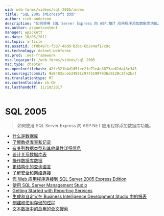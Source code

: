 ```yaml
---
uid: web-forms/videos/sql-2005/index
title: "SQL 2005 |Microsoft 文档"
author: rick-anderson
description: "如何使用 SQL Server Express 向 ASP.NET 应用程序添加数据库功能。"
ms.author: aspnetcontent
manager: wpickett
ms.date: 10/05/2011
ms.topic: article
ms.assetid: cf0b487c-f387-46dd-b3bc-6b3c4af17c9c
ms.technology: dotnet-webforms
ms.prod: .net-framework
msc.legacyurl: /web-forms/videos/sql-2005
msc.type: chapter
ms.openlocfilehash: 42fc321b4d1d51ec2fe71e4c8873ae62da43c345
ms.sourcegitcommit: 9a9483aceb34591c97451997036a9120c3fe2baf
ms.translationtype: MT
ms.contentlocale: zh-CN
ms.lasthandoff: 11/10/2017
---
```

<a name="sql-2005"></a>SQL 2005
====================
> 如何使用 SQL Server Express 向 ASP.NET 应用程序添加数据库功能。


- [什么是数据库](what-is-a-database.md)
- [了解数据库表和记录](understanding-database-tables-and-records.md)
- [有关列数据类型和其他属性详细信息](more-about-column-data-types-and-other-properties.md)
- [设计关系数据库表](designing-relational-database-tables.md)
- [操作数据库数据](manipulating-database-data.md)
- [更结构化的查询语言](more-structured-query-language.md)
- [了解安全和网络连接](understanding-security-and-network-connectivity.md)
- [您 Web 应用程序连接到 SQL Server 2005 Express Edition](connecting-your-web-application-to-sql-server-2005-express-edition.md)
- [使用 SQL Server Management Studio](using-sql-server-management-studio.md)
- [Getting Started with Reporting Services](getting-started-with-reporting-services.md)
- [生成和自定义在 Business Intelligence Development Studio 中的报表](building-and-customizing-reports-in-business-intelligence-development-studio.md)
- [创建和使用存储的过程](creating-and-using-stored-procedures.md)
- [文本数据中的启用的全文搜索](enabling-full-text-search-in-your-text-data.md)
